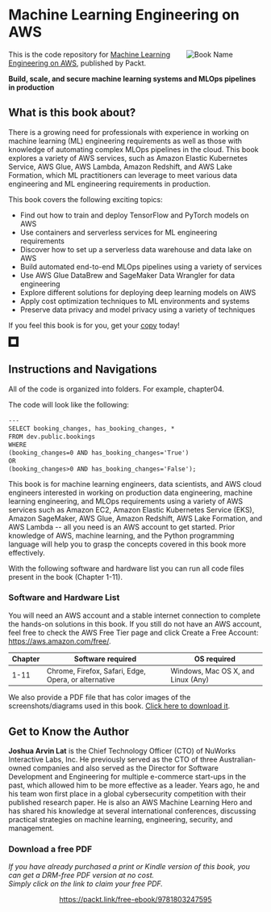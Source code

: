 # Machine Learning Engineering on AWS 

<a href="https://www.packtpub.com/product/machine-learning-engineering-on-aws/9781803247595"><img src="https://static.packt-cdn.com/products/9781803247595/cover/smaller" alt="Book Name" width="30%" align="right"></a>

This is the code repository for [Machine Learning Engineering on AWS](https://www.packtpub.com/product/machine-learning-engineering-on-aws/9781803247595), published by Packt.

**Build, scale, and secure machine learning systems and MLOps pipelines in production**

## What is this book about?
There is a growing need for professionals with experience in working on machine learning (ML) engineering requirements as well as those with knowledge of automating complex MLOps pipelines in the cloud. This book explores a variety of AWS services, such as Amazon Elastic Kubernetes Service, AWS Glue, AWS Lambda, Amazon Redshift, and AWS Lake Formation, which ML practitioners can leverage to meet various data engineering and ML engineering requirements in production.

This book covers the following exciting topics: 
* Find out how to train and deploy TensorFlow and PyTorch models on AWS
* Use containers and serverless services for ML engineering requirements
* Discover how to set up a serverless data warehouse and data lake on AWS
* Build automated end-to-end MLOps pipelines using a variety of services
* Use AWS Glue DataBrew and SageMaker Data Wrangler for data engineering
* Explore different solutions for deploying deep learning models on AWS
* Apply cost optimization techniques to ML environments and systems
* Preserve data privacy and model privacy using a variety of techniques

If you feel this book is for you, get your [copy](https://www.packtpub.com/product/machine-learning-engineering-on-aws/9781803247595) today!

<a href="https://www.packtpub.com/?utm_source=github&utm_medium=banner&utm_campaign=GitHubBanner"><img src="https://raw.githubusercontent.com/PacktPublishing/GitHub/master/GitHub.png" alt="https://www.packtpub.com/" border="5" /></a>

## Instructions and Navigations
All of the code is organized into folders. For example, chapter04.

The code will look like the following:

```
---
SELECT booking_changes, has_booking_changes, *
FROM dev.public.bookings
WHERE
(booking_changes=0 AND has_booking_changes='True')
OR
(booking_changes>0 AND has_booking_changes='False');
```

This book is for machine learning engineers, data scientists, and AWS cloud engineers interested in working on production data engineering, machine learning engineering, and MLOps requirements using a variety of AWS services such as Amazon EC2, Amazon Elastic Kubernetes Service (EKS), Amazon SageMaker, AWS Glue, Amazon Redshift, AWS Lake Formation, and AWS Lambda -- all you need is an AWS account to get started. Prior knowledge of AWS, machine learning, and the Python programming language will help you to grasp the concepts covered in this book more effectively.

With the following software and hardware list you can run all code files present in the book (Chapter 1-11).

### Software and Hardware List

You will need an AWS account and a stable internet connection to complete the hands-on solutions
in this book. If you still do not have an AWS account, feel free to check the AWS Free Tier page and
click Create a Free Account: https://aws.amazon.com/free/.

| Chapter   | Software required                                     | OS required                        |
| --------- | ------------------------------------------------------| -----------------------------------|
| 1-11      | Chrome, Firefox, Safari, Edge, Opera, or alternative  | Windows, Mac OS X, and Linux (Any) |

We also provide a PDF file that has color images of the screenshots/diagrams used in this book. [Click here to download it]( https://packt.link/jeBII).

## Get to Know the Author

**Joshua Arvin Lat** 
is the Chief Technology Officer (CTO) of NuWorks Interactive Labs, Inc. He previously served as the CTO of three Australian-owned companies and also served as the Director for Software Development and Engineering for multiple e-commerce start-ups in the past, which allowed him to be more effective as a leader. Years ago, he and his team won first place in a global cybersecurity competition with their published research paper. He is also an AWS Machine Learning Hero and has shared his knowledge at several international conferences, discussing practical strategies on machine learning, engineering, security, and management.

### Download a free PDF
 <i>If you have already purchased a print or Kindle version of this book, you can get a DRM-free PDF version at no cost.<br>Simply click on the link to claim your free PDF.</i>
<p align="center"> <a href="https://packt.link/free-ebook/9781803247595">https://packt.link/free-ebook/9781803247595 </a> </p>
